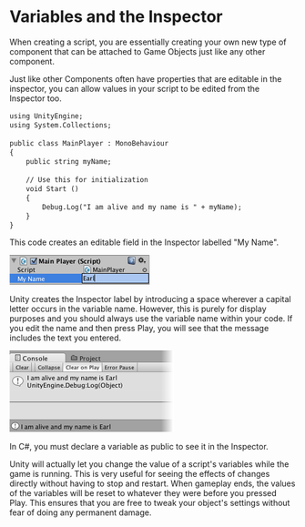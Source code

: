 # Variables and the Inspector

When creating a script, you are essentially creating your own new type of component that can be attached to Game Objects just like any other component.

Just like other Components often have properties that are editable in the inspector, you can allow values in your script to be edited from the Inspector too.

```
using UnityEngine;
using System.Collections;

public class MainPlayer : MonoBehaviour 
{
	public string myName;
	
	// Use this for initialization
	void Start () 
	{
		Debug.Log("I am alive and my name is " + myName);
	}
}
```

This code creates an editable field in the Inspector labelled "My Name".


![](../uploads/Main/EditingVarInspector.png) 

Unity creates the Inspector label by introducing a space wherever a capital letter occurs in the variable name. However, this is purely for display purposes and you should always use the variable name within your code. If you edit the name and then press Play, you will see that the message includes the text you entered.


![](../uploads/Main/DebugLogMessage.png) 

In C#, you must declare a variable as public to see it in the Inspector.

Unity will actually let you change the value of a script's variables while the game is running. This is very useful for seeing the effects of changes directly without having to stop and restart. When gameplay ends, the values of the variables will be reset to whatever they were before you pressed Play. This ensures that you are free to tweak your object's settings without fear of doing any permanent damage.
